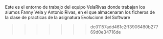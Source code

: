 
Este es el entorno de trabajo del equipo VelaRivas donde trabajan los alumos Fanny Vela y Antonio Rivas, en el que almacenaran los ficheros de la clase de practicas de la asignatura Evolucionn del Software
>>>>>>> dc01157add461c2ff3906480b27769d0e34716de
